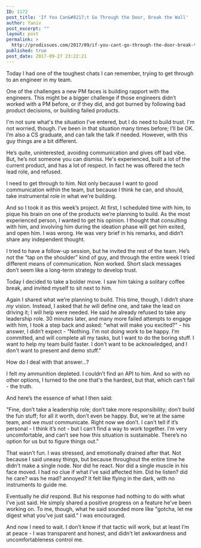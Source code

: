 ```yaml
---
ID: 1172
post_title: 'If You Can&#8217;t Go Through the Door, Break the Wall'
author: Yaniv
post_excerpt: ""
layout: post
permalink: >
  http://prodissues.com/2017/09/if-you-cant-go-through-the-door-break-the-wall.html
published: true
post_date: 2017-09-27 23:22:21
---
```

Today I had one of the toughest chats I can remember, trying to get through to an engineer in my team.

One of the challenges a new PM faces is building rapport with the engineers. This might be a bigger challenge if those engineers didn’t worked with a PM before, or if they did, and got burned by following bad product decisions, or building failed products.

I'm not sure what's the situation I’ve entered, but I do need to build trust. I'm not worried, though. I’ve been in that situation many times before; I’ll be OK. I’m also a CS graduate, and can talk the talk if needed. However, with this guy things are a bit different.

He’s quite, uninterested, avoiding communication and gives off bad vibe. But, he’s not someone you can dismiss. He's experienced, built a lot of the current product, and has a lot of respect. In fact he was offered the tech lead role, and refused.

I need to get through to him. Not only because I want to good communication within the team, but because I think he can, and should, take instrumental role in what we’re building.

And so I took it as this week’s project. At first, I scheduled time with him, to pique his brain on one of the products we’re planning to build. As the most experienced person, I wanted to get his opinion. I thought that consulting with him, and involving him during the ideation phase will get him exited, and open him. I was wrong. He was very brief in his remarks, and didn’t share any independent thought.

I tried to have a follow-up session, but he invited the rest of the team. He’s not the “tap on the shoulder” kind of guy, and through the entire week I tried different means of communication. Non worked. Short slack messages don’t seem like a long-term strategy to develop trust.

Today I decided to take a bolder move. I saw him taking a solitary coffee break, and invited myself to sit next to him.

Again I shared what we’re planning to build. This time, though, I didn’t share <em>my</em> vision. Instead, I asked that <em>he</em> will define one, and take the lead on driving it; I will help were needed. He said he already refused to take any leadership role. 30 minutes later, and many more failed attempts to engage with him, I took a step back and asked: "what will make you excited?" - his answer, I didn’t expect - "Nothing. I'm not doing work to be happy. I'm committed, and will complete all my tasks, but I want to do the boring stuff. I want to help my team build faster. I don't want to be acknowledged, and I don't want to present and demo stuff."

How do I deal with that answer...?

I felt my ammunition depleted. I couldn’t find an API to him. And so with no other options, I turned to the one that's the hardest, but that, which can't fail - the truth.

And here’s the essence of what I then said:

"Fine, don’t take a leadership role; don’t take more responsibility; don’t build the fun stuff; for all it worth, don’t even be happy. But, we're at the same team, and we <em>must</em> communicate. Right now we don’t. I can't tell if it’s personal - I think it’s not - but I can’t find a way to work together. I’m very uncomfortable, and can’t see how this situation is sustainable. There’s no option for us but to figure things out."

That wasn’t fun. I was stressed, and emotionally drained after that. Not because I said uneasy things, but because throughout the entire time he didn't make a single node. Nor did he react. Nor did a single muscle in his face moved. I had no clue if what I’ve said affected him. Did he listen? did he care? was he mad? annoyed? It felt like flying in the dark, with no instruments to guide me.

Eventually he <em>did</em> respond. But his response had nothing to do with what I’ve just said. He simply shared a positive progress on a feature he’ve been working on. To me, though, what he said sounded more like "gotcha, let me digest what you’ve just said." I was encouraged.

And now I need to wait. I don’t know if that tactic will work, but at least I’m at peace - I was transparent and honest, and didn't let awkwardness and uncomfortableness control me.